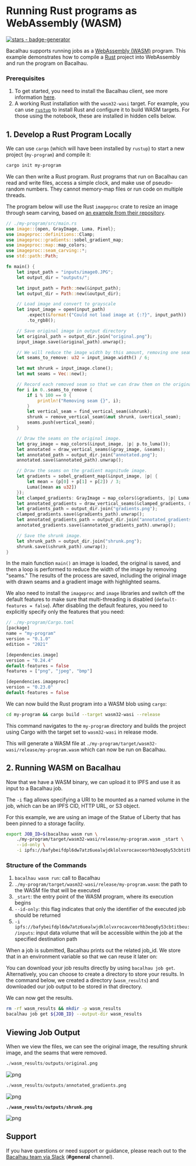 # Running Rust programs as WebAssembly (WASM)

[![stars - badge-generator](https://img.shields.io/github/stars/bacalhau-project/bacalhau?style=social)](https://github.com/bacalhau-project/bacalhau)

Bacalhau supports running jobs as a [WebAssembly (WASM)](https://webassembly.org/) program. This example demonstrates how to compile a [Rust](https://www.rust-lang.org/) project into WebAssembly and run the program on Bacalhau.

### Prerequisites

1. To get started, you need to install the Bacalhau client, see more information [here](../../getting-started/installation.md).
2. A working Rust installation with the `wasm32-wasi` target. For example, you can use [`rustup`](https://rustup.rs/) to install Rust and configure it to build WASM targets. For those using the notebook, these are installed in hidden cells below.

## 1. Develop a Rust Program Locally

We can use `cargo` (which will have been installed by `rustup`) to start a new project (`my-program`) and compile it:

```bash
cargo init my-program
```

We can then write a Rust program. Rust programs that run on Bacalhau can read and write files, access a simple clock, and make use of pseudo-random numbers. They cannot memory-map files or run code on multiple threads.

The program below will use the Rust `imageproc` crate to resize an image through seam carving, based on [an example from their repository](https://github.com/image-rs/imageproc/blob/master/examples/seam\_carving.rs).

```rust
// ./my-program/src/main.rs
use image::{open, GrayImage, Luma, Pixel};
use imageproc::definitions::Clamp;
use imageproc::gradients::sobel_gradient_map;
use imageproc::map::map_colors;
use imageproc::seam_carving::*;
use std::path::Path;

fn main() {
    let input_path = "inputs/image0.JPG";
    let output_dir = "outputs/";

    let input_path = Path::new(&input_path);
    let output_dir = Path::new(&output_dir);

    // Load image and convert to grayscale
    let input_image = open(input_path)
        .expect(&format!("Could not load image at {:?}", input_path))
        .to_rgb8();

    // Save original image in output directory
    let original_path = output_dir.join("original.png");
    input_image.save(&original_path).unwrap();

    // We will reduce the image width by this amount, removing one seam at a time.
    let seams_to_remove: u32 = input_image.width() / 6;

    let mut shrunk = input_image.clone();
    let mut seams = Vec::new();

    // Record each removed seam so that we can draw them on the original image later.
    for i in 0..seams_to_remove {
        if i % 100 == 0 {
            println!("Removing seam {}", i);
        }
        let vertical_seam = find_vertical_seam(&shrunk);
        shrunk = remove_vertical_seam(&mut shrunk, &vertical_seam);
        seams.push(vertical_seam);
    }

    // Draw the seams on the original image.
    let gray_image = map_colors(&input_image, |p| p.to_luma());
    let annotated = draw_vertical_seams(&gray_image, &seams);
    let annotated_path = output_dir.join("annotated.png");
    annotated.save(&annotated_path).unwrap();

    // Draw the seams on the gradient magnitude image.
    let gradients = sobel_gradient_map(&input_image, |p| {
        let mean = (p[0] + p[1] + p[2]) / 3;
        Luma([mean as u32])
    });
    let clamped_gradients: GrayImage = map_colors(&gradients, |p| Luma([Clamp::clamp(p[0])]));
    let annotated_gradients = draw_vertical_seams(&clamped_gradients, &seams);
    let gradients_path = output_dir.join("gradients.png");
    clamped_gradients.save(&gradients_path).unwrap();
    let annotated_gradients_path = output_dir.join("annotated_gradients.png");
    annotated_gradients.save(&annotated_gradients_path).unwrap();

    // Save the shrunk image.
    let shrunk_path = output_dir.join("shrunk.png");
    shrunk.save(&shrunk_path).unwrap();
}
```

In the main function `main()` an image is loaded, the original is saved, and then a loop is performed to reduce the width of the image by removing "seams." The results of the process are saved, including the original image with drawn seams and a gradient image with highlighted seams.

We also need to install the `imageproc` and `image` libraries and switch off the default features to make sure that multi-threading is disabled (`default-features = false`). After disabling the default features, you need to explicitly specify only the features that you need:

```rust
// ./my-program/Cargo.toml
[package]
name = "my-program"
version = "0.1.0"
edition = "2021"

[dependencies.image]
version = "0.24.4"
default-features = false
features = ["png", "jpeg", "bmp"]

[dependencies.imageproc]
version = "0.23.0"
default-features = false
```

We can now build the Rust program into a WASM blob using `cargo`:

```bash
cd my-program && cargo build --target wasm32-wasi --release
```

This command navigates to the `my-program` directory and builds the project using Cargo with the target set to `wasm32-wasi` in release mode.

This will generate a WASM file at `./my-program/target/wasm32-wasi/release/my-program.wasm` which can now be run on Bacalhau.

## 2. Running WASM on Bacalhau

Now that we have a WASM binary, we can upload it to IPFS and use it as input to a Bacalhau job.

The `-i` flag allows specifying a URI to be mounted as a named volume in the job, which can be an IPFS CID, HTTP URL, or S3 object.

For this example, we are using an image of the Statue of Liberty that has been pinned to a storage facility.

```bash
export JOB_ID=$(bacalhau wasm run \
    ./my-program/target/wasm32-wasi/release/my-program.wasm _start \
    --id-only \
    -i ipfs://bafybeifdpl6dw7atz6uealwjdklolvxrocavceorhb3eoq6y53cbtitbeu:/inputs)
```

### Structure of the Commands

1. `bacalhau wasm run`: call to Bacalhau
2. `./my-program/target/wasm32-wasi/release/my-program.wasm`: the path to the WASM file that will be executed
3. `_start`: the entry point of the WASM program, where its execution begins
4. `--id-only`: this flag indicates that only the identifier of the executed job should be returned
5. `-i ipfs://bafybeifdpl6dw7atz6uealwjdklolvxrocavceorhb3eoq6y53cbtitbeu:/inputs`: input data volume that will be accessible within the job at the specified destination path

When a job is submitted, Bacalhau prints out the related job\_id. We store that in an environment variable so that we can reuse it later on:

You can download your job results directly by using `bacalhau job get`. Alternatively, you can choose to create a directory to store your results. In the command below, we created a directory (`wasm_results`) and downloaded our job output to be stored in that directory.

We can now get the results.

```bash
rm -rf wasm_results && mkdir -p wasm_results
bacalhau job get ${JOB_ID} --output-dir wasm_results
```

## Viewing Job Output

When we view the files, we can see the original image, the resulting shrunk image, and the seams that were removed.

```python
./wasm_results/outputs/original.png
```

![png](<../../.gitbook/assets/index\_18\_0 (1).png>)

```python
./wasm_results/outputs/annotated_gradients.png
```

![png](<../../.gitbook/assets/index\_19\_0 (1).png>)

<pre class="language-python"><code class="lang-python"><strong>./wasm_results/outputs/shrunk.png
</strong></code></pre>

![png](../../.gitbook/assets/index\_20\_0.png)

## Support

If you have questions or need support or guidance, please reach out to the [Bacalhau team via Slack](https://bacalhauproject.slack.com/ssb/redirect) (**#general** channel).

